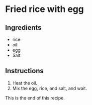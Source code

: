 # Fried rice with egg

## Ingredients
- rice
- oil
- egg
- Salt

## Instructions
1. Heat the oil. 
2. Mix the egg, rice, and salt, and wait.

This is the end of this recipe.
